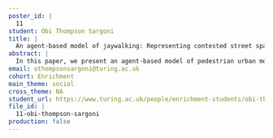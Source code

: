 ```yaml
---
poster_id: |
  11
student: Obi Thompson Sargoni
title: |
  An agent-based model of jaywalking: Representing contested street space in models of pedestrian movement
abstract: |
  In this paper, we present an agent-based model of pedestrian urban movement in which pedestrian agents update their perceptions of the local environment as they move and use this information to inform their route and, in particular, where to cross the road. The objective of this work is to develop a model of pedestrian spatial cognition which reproduces the heterogeneous and spatially varying road crossing behaviour that has been observed in urban areas.
email: othompsonsargoni@turing.ac.uk
cohort: Enrichment
main_theme: social
cross_theme: NA
student_url: https://www.turing.ac.uk/people/enrichment-students/obi-thompson-sargoni
file_id: |
  11-obi-thompson-sargoni
production: false
---
```

